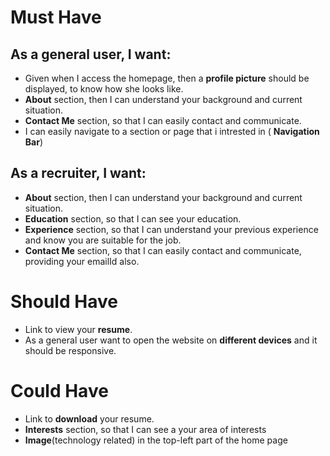 
# Must Have

## As a general user, I want:
- Given when I access the homepage, then a **profile picture** should be displayed, to know how she looks like.
- **About** section, then I can understand your background and current situation.
- **Contact Me** section, so that I can easily contact and communicate.
- I can easily navigate to a section or page that i intrested in ( **Navigation Bar**)


## As a recruiter, I want: 

- **About** section, then I can understand your background and current situation.
- **Education** section, so that I can see your education. 
- **Experience** section, so that I can understand your previous experience and know you are suitable for the job. 
- **Contact Me** section, so that I can easily contact and communicate, providing your emailId also. 

# Should Have

- Link to view your **resume**.
- As a general user want to open the website on **different devices** and it should be responsive.

# Could Have

- Link to **download** your resume.
- **Interests** section, so that I can see a your area of interests
- **Image**(technology related) in the top-left part of the home page
